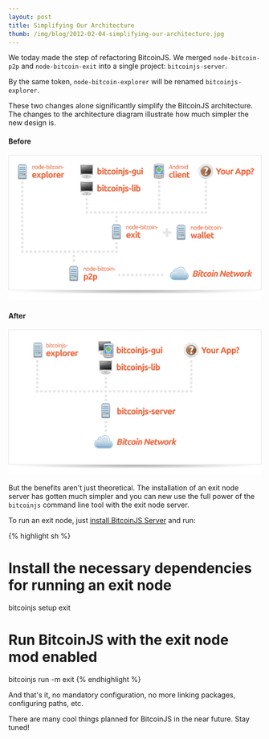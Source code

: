 ```yaml
---
layout: post
title: Simplifying Our Architecture
thumb: /img/blog/2012-02-04-simplifying-our-architecture.jpg
---
```


We today made the step of refactoring BitcoinJS. We merged `node-bitcoin-p2p` and `node-bitcoin-exit` into a single project: `bitcoinjs-server`.

By the same token, `node-bitcoin-explorer` will be renamed `bitcoinjs-explorer`.

These two changes alone significantly simplify the BitcoinJS architecture. The changes to the architecture diagram illustrate how much simpler the new design is.

#### Before

![Alt text](/img/architecture/architecture_old.png)

#### After

![Alt text](/img/architecture/architecture.png)

But the benefits aren't just theoretical. The installation of an exit node server has gotten much simpler and you can new use the full power of the `bitcoinjs` command line tool with the exit node server.

To run an exit node, just [install BitcoinJS Server](https://github.com/bitcoinjs/bitcoinjs-server/wiki/Installation) and run:

{% highlight sh %}
# Install the necessary dependencies for running an exit node
bitcoinjs setup exit

# Run BitcoinJS with the exit node mod enabled
bitcoinjs run -m exit
{% endhighlight %}

And that's it, no mandatory configuration, no more linking packages, configuring paths, etc.

There are many cool things planned for BitcoinJS in the near future. Stay tuned!